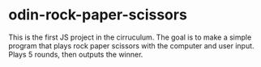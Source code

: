 # odin-rock-paper-scissors
This is the first JS project in the cirruculum. The goal is to make a simple program that plays rock paper scissors with the computer and user input. Plays 5 rounds, then outputs the winner.